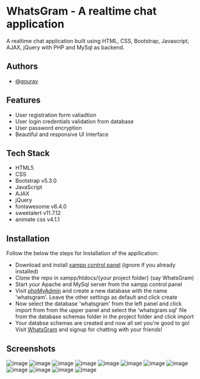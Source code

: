 
# WhatsGram - A realtime chat application

A realtime chat application built using HTML, CSS, Bootstrap, Javascript, AJAX, jQuery with PHP and MySql as backend.
## Authors

- [@gourav](https://github.com/gourav1001)


## Features

- User registration form valiadtion
- User login credentials validation from database
- User password encryption
- Beautiful and responsive UI Interface


## Tech Stack

- HTML5
- CSS
- Bootstrap v5.3.0
- JavaScript
- AJAX
- jQuery
- fontawesome v6.4.0
- sweetalert v11.7.12
- animate css v4.1.1
## Installation

Follow the below the steps for Installation of the appilication: 

- Download and install [xampp control panel](https://www.apachefriends.org/download.html) (ignore if you already installed)
- Clone the repo in xampp/htdocs/{your project folder} (say WhatsGram)
- Start your Apache and MySql server from the xampp control panel
- Visit [phpMyAdmin](http://localhost/phpmyadmin/) and create a new database with the name 'whatsgram'. Leave the other settings as default and click create
- Now select the database 'whatsgram' from the left panel and click import from from the upper panel and select the 'whatsgram.sql' file from the database schemas folder in the project folder and click import
- Your databse schemas are created and now all set you're good to go! Visit [WhatsGram](http://localhost/WhatsGram/) and signup for chatting with your friends!
## Screenshots

![image](https://github.com/gourav1001/WhatsGram-A-realtime-chat-application/assets/87244158/92d084d0-80ff-4ee7-afc6-f8d190d9740f)
![image](https://github.com/gourav1001/WhatsGram-A-realtime-chat-application/assets/87244158/ef596624-f8b1-4dcc-9558-65f4c5915116)
![image](https://github.com/gourav1001/WhatsGram-A-realtime-chat-application/assets/87244158/bf7bd826-d91c-42bc-9df0-ef20756a592a)
![image](https://github.com/gourav1001/WhatsGram-A-realtime-chat-application/assets/87244158/7e5d93b2-7f15-440e-a553-cc7bb49c0313)
![image](https://github.com/gourav1001/WhatsGram-A-realtime-chat-application/assets/87244158/e76a43bc-649c-4f48-9378-39595fa25dfd)
![image](https://github.com/gourav1001/WhatsGram-A-realtime-chat-application/assets/87244158/d66fc924-162f-4272-b1ff-1c486fd4fc8c)
![image](https://github.com/gourav1001/WhatsGram-A-realtime-chat-application/assets/87244158/b59f4e2a-7e55-4124-ba57-f71a6a808555)
![image](https://github.com/gourav1001/WhatsGram-A-realtime-chat-application/assets/87244158/32e0d306-42c8-4f45-a16b-fcf8c44aef25)
![image](https://github.com/gourav1001/WhatsGram-A-realtime-chat-application/assets/87244158/9273a223-1b95-443f-867f-7bad3da4d64e)
![image](https://github.com/gourav1001/WhatsGram-A-realtime-chat-application/assets/87244158/d865c62f-d3e9-453e-8bb4-4f230f262114)
![image](https://github.com/gourav1001/WhatsGram-A-realtime-chat-application/assets/87244158/9050ae97-e4b0-410e-9126-f8938ae12a84)
![image](https://github.com/gourav1001/WhatsGram-A-realtime-chat-application/assets/87244158/b5012714-cc25-46d3-83db-b7a7dd7e6e5a)








